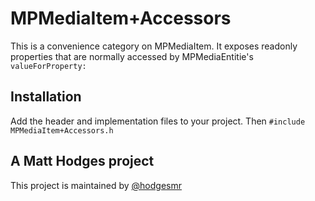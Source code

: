 # MPMediaItem+Accessors

This is a convenience category on MPMediaItem. It exposes readonly properties that are normally accessed by MPMediaEntitie's ```valueForProperty:```

## Installation

Add the header and implementation files to your project. Then ```#include MPMediaItem+Accessors.h```

## A Matt Hodges project

This project is maintained by [@hodgesmr](http://twitter.com/hodgesmr)
